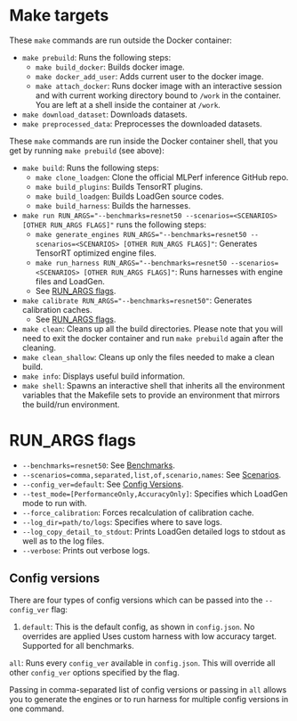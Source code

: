 # Make targets

These `make` commands are run outside the Docker container:

- `make prebuild`: Runs the following steps:
  - `make build_docker`: Builds docker image.
  - `make docker_add_user`: Adds current user to the docker image.
  - `make attach_docker`: Runs docker image with an interactive session and with current working directory bound to `/work` in the container. You are left at a shell inside the container at `/work`.
- `make download_dataset`: Downloads datasets.
- `make preprocessed_data`: Preprocesses the downloaded datasets.

These `make` commands are run inside the Docker container shell, that you get by running `make prebuild` (see above):

- `make build`: Runs the following steps:
  - `make clone_loadgen`: Clone the official MLPerf inference GitHub repo.
  - `make build_plugins`: Builds TensorRT plugins.
  - `make build_loadgen`: Builds LoadGen source codes.
  - `make build_harness`: Builds the harnesses.
- `make run RUN_ARGS="--benchmarks=resnet50 --scenarios=<SCENARIOS> [OTHER RUN_ARGS FLAGS]"` runs the following steps:
  - `make generate_engines RUN_ARGS="--benchmarks=resnet50 --scenarios=<SCENARIOS> [OTHER RUN_ARGS FLAGS]"`: Generates TensorRT optimized engine files.
  - `make run_harness RUN_ARGS="--benchmarks=resnet50 --scenarios=<SCENARIOS> [OTHER RUN_ARGS FLAGS]"`: Runs harnesses with engine files and LoadGen.
  - See [RUN_ARGS flags](#run_args-flags).
- `make calibrate RUN_ARGS="--benchmarks=resnet50"`: Generates calibration caches.
  - See [RUN_ARGS flags](#run_args-flags).
- `make clean`: Cleans up all the build directories. Please note that you will need to exit the docker container and run `make prebuild` again after the cleaning.
- `make clean_shallow`: Cleans up only the files needed to make a clean build.
- `make info`: Displays useful build information.
- `make shell`: Spawns an interactive shell that inherits all the environment variables that the Makefile sets to provide an environment that mirrors the build/run environment.

# RUN_ARGS flags

- `--benchmarks=resnet50`: See [Benchmarks](README.md#benchmarks).
- `--scenarios=comma,separated,list,of,scenario,names`: See [Scenarios](README.md#scenarios).
- `--config_ver=default`: See [Config Versions](#config-versions).
- `--test_mode=[PerformanceOnly,AccuracyOnly]`: Specifies which LoadGen mode to run with.
- `--force_calibration`: Forces recalculation of calibration cache.
- `--log_dir=path/to/logs`: Specifies where to save logs.
- `--log_copy_detail_to_stdout`: Prints LoadGen detailed logs to stdout as well as to the log files.
- `--verbose`: Prints out verbose logs.

## Config versions

There are four types of config versions which can be passed into the `--config_ver` flag:

1. `default`:
This is the default config, as shown in `config.json`.
No overrides are applied
Uses custom harness with low accuracy target.
Supported for all benchmarks.

`all`:
Runs every `config_ver` available in `config.json`.
This will override all other `config_ver` options specified by the flag.

Passing in comma-separated list of config versions or passing in `all` allows you to generate the engines or to run harness for multiple config versions in one command.